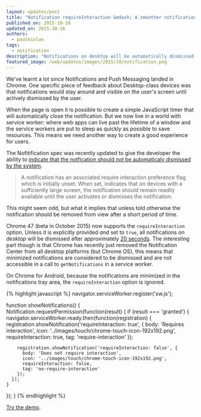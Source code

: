 ```yaml
---
layout: updates/post
title: "Notification requireInteraction &mdash; A smoother notification UX on desktop"
published_on: 2015-10-16
updated_on: 2015-10-16
authors:
  - paulkinlan
tags:
  - notification
description: "Notifications on desktop will be automatically dismissed after a short period of time."
featured_image: /web/updates/images/2015/10/notification.png
---
```


We've learnt a lot since Notifications and Push Messaging landed in Chrome. One
specific piece of feedback about Desktop-class devices was that notifications
would stay around and visible on the user's screen until actively dismissed by the user.

When the page is open it is possible to create a simple JavaScript timer that will automatically
close the notification. But we now live in a world with service worker: where web apps can
live past the lifetime of a window and the service workers are put to sleep as quickly as possible
to save resources. This means we need another way to create a good experience for users.

The Nofitification spec was recently updated to give the developer the ability to 
[indicate that the notfication should _not_ be automaticaly dismissed by the system](https://notifications.spec.whatwg.org/#require-interaction-preference-flag).  

> A notification has an associated require interaction preference flag which is initially 
> unset. When set, indicates that on devices with a sufficiently large screen, the notification 
> should remain readily available until the user activates or dismisses the notification.

This might seem odd, but what it implies that unless told otherwise the notification
should be removed from view after a short period of time.

Chrome 47 (beta in October 2015) now supports the `requireInteraction` option. Unless it is explicitly 
provided *and* set to `true`, all notifications on *desktop* will be dismissed after
approximately [20 seconds](https://crbug.com/530697#c9). The interesting part though is that Chrome has 
recently just removed the Notification Center from all desktop platforms (but Chrome OS), this means that 
minimized notifications are considered to be dismissed and are not accessible in a call to `getNotifications` 
in a service worker.

On Chrome for Android, because the notifications are minimized in the notifications tray area, the 
`requireInteraction` option is ignored. 

{% highlight javascript %} 
navigator.serviceWorker.register('sw.js');

function showNotifications() {
  Notification.requestPermission(function(result) {
    if (result === 'granted') {
      navigator.serviceWorker.ready.then(function(registration) {
        registration.showNotification('requireInteraction: true', {
          body: 'Requires interaction',
          icon: '../images/touch/chrome-touch-icon-192x192.png',
          requireInteraction: true,
          tag: 'require-interaction'
        });

        registration.showNotification('requireInteraction: false', {
          body: 'Does not require interaction',
          icon: '../images/touch/chrome-touch-icon-192x192.png',
          requireInteraction: false,
          tag: 'no-require-interaction'
        });
      });
    }
  });
}
{% endhighlight %}

[Try the demo](https://googlechrome.github.io/samples/notifications/requireInteraction.html).
